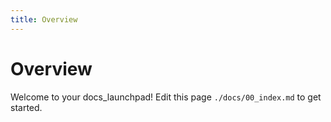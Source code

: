 ```yaml
---
title: Overview
---
```


# Overview

Welcome to your docs_launchpad! Edit this page `./docs/00_index.md` to get
started.
